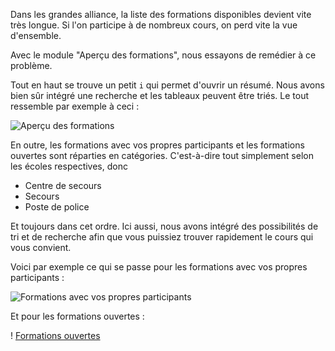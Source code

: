 Dans les grandes alliance, la liste des formations disponibles devient vite très longue. Si l'on participe à de nombreux cours, on perd vite la vue d'ensemble.

Avec le module "Aperçu des formations", nous essayons de remédier à ce problème.

Tout en haut se trouve un petit `i` qui permet d'ouvrir un résumé. Nous avons bien sûr intégré une recherche et les tableaux peuvent être triés. Le tout ressemble par exemple à ceci :

![Aperçu des formations](./overview.png)

En outre, les formations avec vos propres participants et les formations ouvertes sont réparties en catégories. C'est-à-dire tout simplement selon les écoles respectives, donc
* Centre de secours
* Secours
* Poste de police

Et toujours dans cet ordre. Ici aussi, nous avons intégré des possibilités de tri et de recherche afin que vous puissiez trouver rapidement le cours qui vous convient.

Voici par exemple ce qui se passe pour les formations avec vos propres participants :

![Formations avec vos propres participants](./own.png)

Et pour les formations ouvertes :

! [Formations ouvertes](alliance.png)
